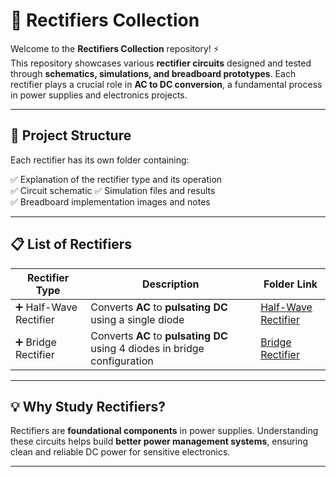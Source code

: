 # 🔌 Rectifiers Collection

Welcome to the **Rectifiers Collection** repository! ⚡  
This repository showcases various **rectifier circuits** designed and tested through **schematics, simulations, and breadboard prototypes**. Each rectifier plays a crucial role in **AC to DC conversion**, a fundamental process in power supplies and electronics projects.

---

## 📂 Project Structure

Each rectifier has its own folder containing:

✅ Explanation of the rectifier type and its operation  
✅ Circuit schematic 
✅ Simulation files and results  
✅ Breadboard implementation images and notes

---

## 📋 List of Rectifiers

| Rectifier Type                | Description                                                                                      | Folder Link                                   |
|----------------|----------------------------------------------------------------------------------------------------|----------------------------------------------------|
| ➕ Half-Wave Rectifier        | Converts **AC** to **pulsating DC** using a single diode                       | [Half-Wave Rectifier](./Half_Wave_Rectifier)        |
| ➕ Bridge Rectifier           | Converts **AC** to **pulsating DC** using 4 diodes in bridge configuration     | [Bridge Rectifier](./Full_Wave_Rectifier_Filter)               |


---

## 💡 Why Study Rectifiers?

Rectifiers are **foundational components** in power supplies. Understanding these circuits helps build **better power management systems**, ensuring clean and reliable DC power for sensitive electronics.

---


